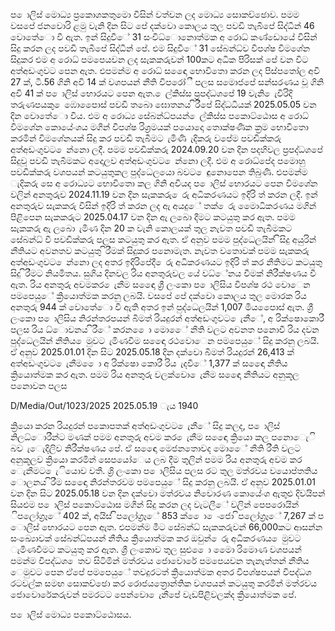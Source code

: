 ප ොලිස් මොධ්‍ය ප්‍රකොශකතුමො විසින් වත්වන ලද මොධ්‍ය සොකච්ඡොව. පමම වසපේ ජනවොරි ළමු වැනි දින සිට පේ දක්වො කොලය තුල පවඩි තැබීපේ සිද්ධීන් 46 වොතේො වී ඇත. ඉන් සිදුවීේ 31 සංවිධ්‍ොනොත්මක අ රොධ්‍ කණ්ඩොයේ විසින් සිදු කරන ලද පවඩි තැබීපේ සිද්ධීන් පේ. එම සිදුවීේ 31 සේබන්ධ්‍ව විපශ්ෂ විමශේන සිදුකර එම අ රොධ්‍ පමපෙයවන ලද සැකකරුවන් 100කට අධික පිරිසක් පේ වන විට අත්අඩංගුවට පෙන ඇත. එපමන්ම අ රොධ්‍ සඳෙො භොවිතො කරන ලද පිස්පතෝල අවි 27 ක්, ටී.56 ගිනි අවි 14 ක් වශපයන් නීති විපරෝී පලස සමොජපේ සන්සරණය වූ ගිනි අවි 41 ක් ප ොලිස් භොරයට පෙන ඇත. ෙල්කිස්ස ප්‍රපද්ධශපේ 19 වැනි ෙැවිරිදි තරුණපයකු ෙඹොපෙොස් පවඩි තබො ඝොතනය ිරීපේ සිද්ධධියක් 2025.05.05 වන දින වොතේො විය. එම අ රොධ්‍ය සේබන්ධ්‍පයන් ෙල්කිස්ස පකොට්ඨොස අ රොධ්‍ විමශේන කොයේංශය මගින් විපශ්ෂ රිශ්‍රමයක් පයොදො තොක්ෂණික ක්‍රම භොවිතො කරමින් විමශේනයක් සිදු කර පවඩි තැබීමට ැමිණි ැදිකරු වපේම පවඩික්කරු අත්අඩංගුවට ෙන්නො ලදී. පමම පවඩික්කරු 2024.09.20 වන දින පදහිවල ප්‍රපද්ධශපේ සිදුවූ පවඩි තැබීමකට අදොලව අත්අඩංගුවට ෙන්නො ලදී. එම අ රොධ්‍පේද පමොහු පවඩික්කරු වශපයන් කටයුතුකල පුද්ධෙලයො බවට ෙඳුනොපෙන තිබුණි. එපමන්ම ැදිකරු සෙ අ රොධ්‍යට භොවිතො කල ගිනි අවියද ප ොලිස් භොරයට පෙන විමශේන වලින් අනතුරුව 2024.11.19 වන දින සැකකරු ෙරු අධිකරණයට ඉදිරි ත් කරන ලදී. ඉන් අනතුරුව සැකකරු විසින් ඉදිරි ත් කරන ලද ඇ අයදුේ තක් ෙරු මෙොධිකරණය මගින් පිළිපෙන සැකකරුට 2025.04.17 වන දින ඇ ලබො දීමට කටයුතු කර ඇත. පමම සැකකරු ඇ ලබො ැමිණ දින 20 ක වැනි කොලයක් තුල නැවත පවඩි තැබීමකට සේබන්ධ්‍ වී පවඩික්කරු පලස කටයුතු කර ඇත. ඒ අනුව පමම පුද්ධෙලයින් ිසිදු අයුරින් නීතියට අවනතව කටයුතු ිරීමක් සිදුකර පනොමැත. නැවත වතොවක් පමම සැකකරු අත්අඩංගුවට ෙන්නො ලද අතර ඉදිරිපේදී ෙරු අධිකරණයට ඉදිරි ත් කර නීතිමට කටයුතු සිදු ිරීමට නියමිතය. සුගිය දිනවල රිය අනතුරුවල යේ වධ්‍ේනය වීමක් නිරීක්ෂණය වී ඇත. රිය අනතුරු අවමකර ෙැනීම සඳෙො ශ්‍රී ලංකො ප ොලිසිය විපශ්ෂ රථ වොෙන පමපෙයුේ ක්‍රියොත්මක කරනු ලබයි. වසපේ පේ දක්වො කොලය තුල මොරක රිය අනතුරු 944 ක් වොතේො වී ඇති අතර ඉන් පුද්ධෙලයින් 1,007 මියපෙොස් ඇත. ශ්‍රී ලංකො ප ොලිසිය නිරන්තරපයන් බීමත් රියදුරන් අත්අඩංගුවට ෙැනීේ, අ රික්ෂොකොරී පලස රිය ධ්‍ොවනය ිරීේ කරන ෙො මොෙේ නීති වලට අවනත පනොවී රිය දවන පුද්ධෙලයින් නීතිය ෙමුවට ැමිණවීම සඳෙො රථවොෙන පමපෙයුේ සිදු කරනු ලබයි. ඒ අනුව 2025.01.01 දින සිට 2025.05.18 දින දක්වො බීමත් රියදුරන් 26,413 ක් අත්අඩංගුවට ෙැනීම ෙො අ රික්ෂො කොරී රිය ැදවීේ 1,377 ක් සඳෙො නීතිය ක්‍රියොත්මක කර ඇත. පමම රිය අනතුරු වලක්වො ෙැනීම සඳෙො නීතියට අනුකූල පනොවන පලස

D/Media/Out/1023/2025 2025.05.19 ැය 1940

ක්‍රියො කරන රියදුරන් පකොපතක් අත්අඩංගුවට ෙැනීේ සිදු කලද, ප ොලිස් නිලධ්‍ොරීන්ට මණක් පමම අනතුරු අවම කර ෙැනීම සඳෙො ක්‍රියො කල පනොෙැි බව ැෙැදිලිව නිරීක්ෂණය පේ. ඒ සඳෙො මෙජනතොවද මොෙේ නීති රීති වලට අනුකූලව ක්‍රියො කරමින් සෙපයෝෙය ලබ දීම තුලින් පමම රිය අනතුරු අවම කර ෙැනීමට ෙැියොව වතී. ශ්‍රි ලංකො ප ොලිසිය පලස රට තුල මත්රවය වයොප්තතිය ොලනය ිරීම සඳෙො නිරන්තරවම පමපෙයුේ සිදු කරනු ලබයි. ඒ අනුව 2025.01.01 වන දින සිට 2025.05.18 වන දින දක්වො මත්රවය නිවොරණ කොයේංශ ඇතුළු දිවයිපන් සියළුම ප ොලිස් පකොට්ඨොස මගින් සිදු කරන ලද වැටලීේ වලින් පෙපරොයින් ිපලෝග්‍රෑේ 402 ක්, අයිස් ිපලෝග්‍රෑේ 853 ක් ෙො ෙංජො ිපලෝග්‍රෑේ 7,267 ක් ප ොලිස් භොරයට පෙන ඇත. එපමන්ම මීට සේබන්ධ්‍ සැකකරුවන් 66,000කට ආසන්න සංඛ්‍යොවක් සේබන්ධ්‍පයන් නීතිය ක්‍රියොත්මක කර ඔවුන් ෙරු අධිකරණය ෙමුවට ැමිණවීමට කටයුතු කර ඇත. ශ්‍රී ලංකොව තුල සුළු ෙො මෙො රිමොණ වශපයන් පමන්ම විපද්ධශ ෙතව සිටිමින් මත්රවය ජොවොරේ පමපෙයවන තැනැත්තන් නීතිය ෙමුවට පෙන ඒපේ පමපෙයුේ තවදුරටත් ක්‍රියොත්මක අතර විපශ්ෂපයන් විපද්ධශ රටවල්ක සමඟ සොකච්ඡො කර රොජයත්‍රොන්තික වශපයන් කටයුතු කරමින් මත්රවය ජොවොරේකරුවන් පමරටට පෙන්වො ෙැනීපේ වැඩපිළිවලක්ද ක්‍රියොත්මක පේ.

ප ොලිස් මොධ්‍ය පකොට්ඨොසය.